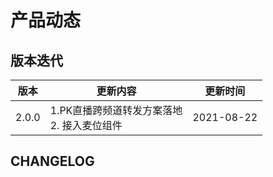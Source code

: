 # 产品动态

## 版本迭代

|  版本   | 更新内容  | 更新时间  |
|  ----  | ----  |----  |
| 2.0.0  | 1.PK直播跨频道转发方案落地 <br> 2. 接入麦位组件 |2021-08-22 |

## CHANGELOG
